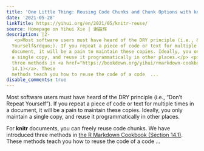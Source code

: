 ```yaml
---
title: 'One Little Thing: Reusing Code Chunks and Chunk Options with knitr '
date: '2021-05-28'
linkTitle: https://yihui.org/en/2021/05/knitr-reuse/
source: Homepage on Yihui Xie | 谢益辉
description: |2-
   <p>Most software users must have heard of the DRY principle (i.e., &ldquo;Don&rsquo;t Repeat
  Yourself&rdquo;). If you repeat a piece of code or text for multiple times in a
  document, it will be a pain to maintain these copies. Ideally, you only maintain
  a single copy, and reuse it programmatically in other places.</p> <p>For <strong>knitr</strong> documents, you can freely reuse code chunks. We have introduced
  three methods in <a href="https://bookdown.org/yihui/rmarkdown-cookbook/reuse-chunks.html">the R Markdown Cookbook (Section
  14.1)</a>. These
  methods teach you how to reuse the code of a code  ...
disable_comments: true
---
```

 <p>Most software users must have heard of the DRY principle (i.e., &ldquo;Don&rsquo;t Repeat
Yourself&rdquo;). If you repeat a piece of code or text for multiple times in a
document, it will be a pain to maintain these copies. Ideally, you only maintain
a single copy, and reuse it programmatically in other places.</p> <p>For <strong>knitr</strong> documents, you can freely reuse code chunks. We have introduced
three methods in <a href="https://bookdown.org/yihui/rmarkdown-cookbook/reuse-chunks.html">the R Markdown Cookbook (Section
14.1)</a>. These
methods teach you how to reuse the code of a code  ...